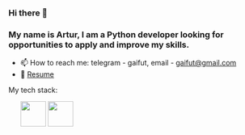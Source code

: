 ### Hi there 👋 

### My name is Artur, I am a Python developer looking for opportunities to apply and improve my skills.

- 📫 How to reach me: telegram - gaifut, email - gaifut@gmail.com
- :pencil: [Resume](https://hh.ru/applicant/resumes/view?resume=d73ea4dfff0d0a472e0039ed1f476f52567650)

<!--
**gaifut/gaifut** is a ✨ _special_ ✨ repository because its `README.md` (this file) appears on your GitHub profile.

Here are some ideas to get you started:

- 🔭 I’m currently working on ...
- 🌱 I’m currently learning ...
- 👯 I’m looking to collaborate on ...
- 🤔 I’m looking for help with ...
- 💬 Ask me about ...

-->

My tech stack:
<ul>
  <img src="https://cdn.jsdelivr.net/gh/devicons/devicon@latest/icons/python/python-original-wordmark.svg" width="50" height="50" />
  <img src="https://cdn.jsdelivr.net/gh/devicons/devicon@latest/icons/django/django-plain.svg" width="50" height="50"/>
</ul>
